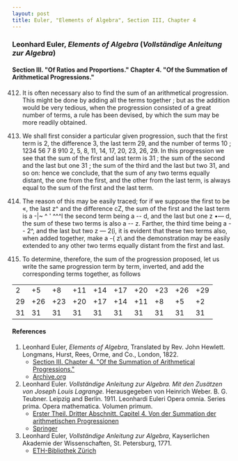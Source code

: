 ```yaml
---
layout: post
title: Euler, "Elements of Algebra", Section III, Chapter 4
---
```


### Leonhard Euler, *Elements of Algebra* (*Vollständige Anleitung zur Algebra*)

#### Section III. "Of Ratios and Proportions." Chapter 4. "Of the Summation of Arithmetical Progressions."

412. It is often necessary also to find the sum of an
arithmetical progression. This might be done by adding
all the terms together ; but as the addition would be very
tedious, when the progression consisted of a great number
of terms, a rule has been devised, by which the sum may be
more readily obtained.

413. We shall first consider a particular given progression,
such that the first term is 2, the difference 3, the last term
29, and the number of terms 10 ;
1234 56 7 8 910
2, 5, 8, 11, 14, 17, 20, 23, 26, 29.
In this progression we see that the sum of the first and
last term is 31 ; the sum of the second and the last but one
31 ; the sum of the third and the last but two 31, and so on:
hence we conclude, that the sum of any two terms equally
distant, the one from the first, and the other from the last
term, is always equal to the sum of the first and the last
term.

414. The reason of this may be easily traced; for if we
suppose the first to be «, the last z^ and the difference cZ, the
sum of the first and the last term is a -|~ ^ ' ^^^l the second
term being a -\- d, and the last but one z •— d, the sum of
these two terms is also a -\- z. Farther, the third time being
a -\- 2^, and the last but two z — 2(i, it is evident that these
two terms also, when added together, make a -{ z\ and the
demonstration may be easily extended to any other two
terms equally distant from the first and last.

415. To determine, therefore, the sum of the progression
proposed, let us write the same progression term by term,
inverted, and add the corresponding terms together, as
follows

<table>
<tbody>
  <tr>
    <td>2</td>
    <td>+5</td>
    <td>+8</td>
    <td>+11</td>
    <td>+14</td>
    <td>+17</td>
    <td>+20</td>
    <td>+23</td>
    <td>+26</td>
    <td>+29</td>
  </tr>
  <tr>
    <td>29</td>
    <td>+26</td>
    <td>+23</td>
    <td>+20</td>
    <td>+17</td>
    <td>+14</td>
    <td>+11</td>
    <td>+8</td>
    <td>+5</td>
    <td>+2</td>
  </tr>
  <tr>
    <td>31</td>
    <td>31</td>
    <td>31</td>
    <td>31</td>
    <td>31</td>
    <td>31</td>
    <td>31</td>
    <td>31</td>
    <td>31</td>
    <td>31</td>
  </tr>
</tbody>
</table>


#### References

1. Leonhard Euler, *Elements of Algebra*, Translated by Rev. John Hewlett. Longmans, Hurst, Rees, Orme, and Co., London, 1822.
    - [Section III. Chapter 4. "Of the Summation of Arithmetical Progressions."](/assets/euler/en/III-4.pdf)
    - [Archive.org](https://archive.org/details/elementsofalgebr00euleuoft/)
2. Leonhard Euler. *Vollständige Anleitung zur Algebra. Mit den Zusätzen von Joseph Louis Lagrange.* Herausgegeben von Heinrich Weber. B. G. Teubner. Leipzig and Berlin. 1911. Leonhardi Euleri Opera omnia. Series prima. Opera mathematica. Volumen primum.
    - [Erster Theil. Dritter Abschnitt. Capitel 4. Von der Summation der arithmetischen Progressionen](/assets/euler/de/I-III-4.pdf)
    - [Springer](https://link.springer.com/book/9783764314002)
3. Leonhard Euler, *Vollständige Anleitung zur Algebra*, Kayserlichen Akademie der Wissenschaften, St. Petersburg, 1771.
    - [ETH-Bibliothek Zürich](https://doi.org/10.3931/e-rara-9093)